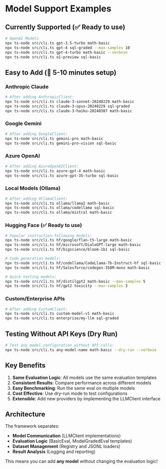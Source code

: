 # Model Support Examples

## Currently Supported (✅ Ready to use)
```bash
# OpenAI Models
npx ts-node src/cli.ts gpt-3.5-turbo math-basic
npx ts-node src/cli.ts gpt-4 sql-graded --max-samples 10
npx ts-node src/cli.ts gpt-4-turbo math-basic --verbose
npx ts-node src/cli.ts o1-preview sql-basic
```

## Easy to Add (🔧 5-10 minutes setup)

### Anthropic Claude
```bash
# After adding AnthropicClient:
npx ts-node src/cli.ts claude-3-sonnet-20240229 math-basic
npx ts-node src/cli.ts claude-3-opus-20240229 sql-graded
npx ts-node src/cli.ts claude-3-haiku-20240307 math-basic
```

### Google Gemini
```bash
# After adding GoogleClient:
npx ts-node src/cli.ts gemini-pro math-basic
npx ts-node src/cli.ts gemini-pro-vision sql-basic
```

### Azure OpenAI
```bash
# After adding AzureOpenAIClient:
npx ts-node src/cli.ts azure-gpt-4 math-basic
npx ts-node src/cli.ts azure-gpt-35-turbo sql-basic
```

### Local Models (Ollama)
```bash
# After adding OllamaClient:
npx ts-node src/cli.ts ollama/llama2 math-basic
npx ts-node src/cli.ts ollama/codellama sql-basic
npx ts-node src/cli.ts ollama/mistral math-basic
```

### Hugging Face (✅ Ready to use)
```bash
# Popular instruction-following models:
npx ts-node src/cli.ts hf/google/flan-t5-large math-basic
npx ts-node src/cli.ts hf/microsoft/DialoGPT-large math-basic
npx ts-node src/cli.ts hf/bigscience/bloom-1b1 sql-basic

# Code generation models:
npx ts-node src/cli.ts hf/codellama/CodeLlama-7b-Instruct-hf sql-basic
npx ts-node src/cli.ts hf/Salesforce/codegen-350M-mono math-basic

# Quick testing models:
npx ts-node src/cli.ts hf/distilgpt2 math-basic --max-samples 5
npx ts-node src/cli.ts hf/gpt2 toxicity --max-samples 3
```

### Custom/Enterprise APIs
```bash
# After adding CustomClient:
npx ts-node src/cli.ts custom-model-v1 math-basic
npx ts-node src/cli.ts enterprise/my-llm sql-graded
```

## Testing Without API Keys (Dry Run)
```bash
# Test any model configuration without API calls:
npx ts-node src/cli.ts any-model-name math-basic --dry-run --verbose
```

## Key Benefits

1. **Same Evaluation Logic**: All models use the same evaluation templates
2. **Consistent Results**: Compare performance across different models
3. **Easy Benchmarking**: Run the same eval on multiple models
4. **Cost Effective**: Use dry-run mode to test configurations
5. **Extensible**: Add new providers by implementing the LLMClient interface

## Architecture

The framework separates:
- **Model Communication** (LLMClient implementations)  
- **Evaluation Logic** (BasicEval, ModelGradedEval templates)
- **Dataset Management** (Registry and JSONL loaders)
- **Result Analysis** (Logging and reporting)

This means you can add **any model** without changing the evaluation logic!
